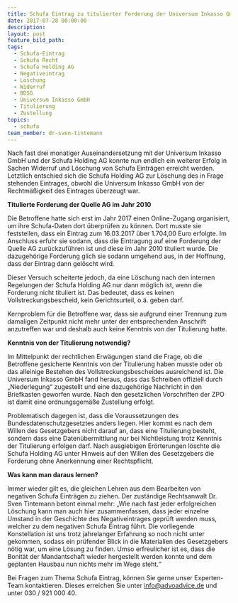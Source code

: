 ```yaml
---
title: Schufa Eintrag zu titulierter Forderung der Universum Inkasso GmbH gelöscht
date: 2017-07-28 00:00:00
description:
layout: post
feature_bild_path:
tags:
  - Schufa-Eintrag
  - Schufa Recht
  - Schufa Holding AG
  - Negativeintrag
  - Löschung
  - Widerruf
  - BDSG
  - Universum Inkasso GmbH
  - Titulierung
  - Zustellung
topics:
  - schufa
team_member: dr-sven-tintemann
---
```



Nach fast drei monatiger Auseinandersetzung mit der Universum Inkasso GmbH und der Schufa Holding AG konnte nun endlich ein weiterer Erfolg in Sachen Widerruf und Löschung von Schufa Einträgen erreicht werden. Letztlich entschied sich die Schufa Holding AG zur Löschung des in Frage stehenden Eintrages, obwohl die Universum Inkasso GmbH von der Rechtmäßigkeit des Eintrages überzeugt war.

**Titulierte Forderung der Quelle AG im Jahr 2010**

Die Betroffene hatte sich erst im Jahr 2017 einen Online-Zugang organisiert, um ihre Schufa-Daten dort überprüfen zu können. Dort musste sie feststellen, dass ein Eintrag zum 16.03.2017 über 1.704,00 Euro erfolgte. Im Anschluss erfuhr sie sodann, dass die Eintragung auf eine Forderung der Quelle AG zurückzuführen ist und diese im Jahr 2010 tituliert wurde. Die dazugehörige Forderung glich sie sodann umgehend aus, in der Hoffnung, dass der Eintrag dann gelöscht wird.

Dieser Versuch scheiterte jedoch, da eine Löschung nach den internen Regelungen der Schufa Holding AG nur dann möglich ist, wenn die Forderung nicht tituliert ist. Das bedeutet, dass es keinen Vollstreckungsbescheid, kein Gerichtsurteil, o.ä. geben darf.

Kernproblem für die Betroffene war, dass sie aufgrund einer Trennung zum damaligen Zeitpunkt nicht mehr unter der entsprechenden Anschrift anzutreffen war und deshalb auch keine Kenntnis von der Titulierung hatte.

**Kenntnis von der Titulierung notwendig?**

Im Mittelpunkt der rechtlichen Erwägungen stand die Frage, ob die Betroffene gesicherte Kenntnis von der Titulierung haben musste oder ob das alleinige Bestehen des Vollstreckungsbescheides ausreichend ist. Die Universum Inkasso GmbH fand heraus, dass das Schreiben offiziell durch „Niederlegung“ zugestellt und eine dazugehörige Nachricht in den Briefkasten geworfen wurde. Nach den gesetzlichen Vorschriften der ZPO ist damit eine ordnungsgemäße Zustellung erfolgt.

Problematisch dagegen ist, dass die Voraussetzungen des Bundesdatenschutzgesetztes anders liegen. Hier kommt es nach dem Willen des Gesetzgebers nicht darauf an, dass eine Titulierung besteht, sondern dass eine Datenübermittlung nur bei Nichtleistung trotz Kenntnis der Titulierung erfolgen darf. Nach ausgiebigen Erörterungen löschte die Schufa Holding AG unter Hinweis auf den Willen des Gesetzgebers die Forderung ohne Anerkennung einer Rechtspflicht.

**Was kann man daraus lernen?**

Immer wieder gilt es, die gleichen Lehren aus dem Bearbeiten von negativen Schufa Einträgen zu ziehen. Der zuständige Rechtsanwalt Dr. Sven Tintemann betont einmal mehr: „Wie nach fast jeder erfolgreichen Löschung kann man auch hier zusammenfassen, dass jeder einzelne Umstand in der Geschichte des Negativeintrages geprüft werden muss, welcher zu dem negativen Schufa Eintrag führt. Die vorliegende Konstellation ist uns trotz jahrelanger Erfahrung so noch nicht unter gekommen, sodass ein prüfender Blick in die Materialien des Gesetzgebers nötig war, um eine Lösung zu finden. Umso erfreulicher ist es, dass die Bonität der Mandantschaft wieder hergestellt werden konnte und dem geplanten Hausbau nun nichts mehr im Wege steht.“

Bei Fragen zum Thema Schufa Eintrag, können Sie gerne unser Experten-Team kontaktieren. Dieses erreichen Sie unter [&#105;&#110;&#102;&#111;&#064;&#097;&#100;&#118;&#111;&#097;&#100;&#118;&#105;&#099;&#101;&#046;&#100;&#101;](&#109;&#097;&#105;&#108;&#116;&#111;:&#105;&#110;&#102;&#111;&#064;&#097;&#100;&#118;&#111;&#097;&#100;&#118;&#105;&#099;&#101;&#046;&#100;&#101;) und unter 030 / 921 000 40.